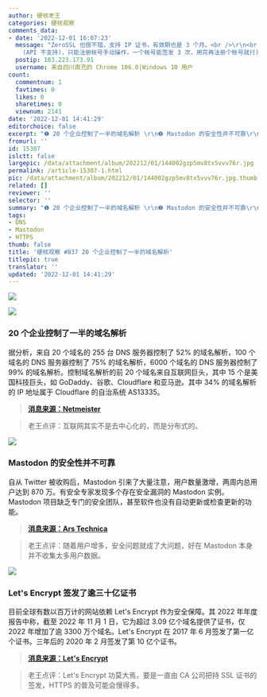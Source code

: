 ```yaml
---
author: 硬核老王
categories: 硬核观察
comments_data:
- date: '2022-12-01 16:07:23'
  message: "ZeroSSL 也很不错，支持 IP 证书，有效期也是 3 个月。<br />\r\n<br />\r\n(不过 IP 证书不能用自动化工具工具
    (API 不支持)，只能注册帐号手动操作，一个帐号能签发 3 次，用完再注册个帐号就行)。"
  postip: 183.223.173.91
  username: 来自四川南充的 Chrome 106.0|Windows 10 用户
count:
  commentnum: 1
  favtimes: 0
  likes: 0
  sharetimes: 0
  viewnum: 2141
date: '2022-12-01 14:41:29'
editorchoice: false
excerpt: "❶ 20 个企业控制了一半的域名解析 \r\n❷ Mastodon 的安全性并不可靠\r\n❸ Let's Encrypt 签发了逾三十亿证书"
fromurl: ''
id: 15307
islctt: false
largepic: /data/attachment/album/202212/01/144002gzp5mv8tx5vvv76r.jpg
permalink: /article-15307-1.html
pic: /data/attachment/album/202212/01/144002gzp5mv8tx5vvv76r.jpg.thumb.jpg
related: []
reviewer: ''
selector: ''
summary: "❶ 20 个企业控制了一半的域名解析 \r\n❷ Mastodon 的安全性并不可靠\r\n❸ Let's Encrypt 签发了逾三十亿证书"
tags:
- DNS
- Mastodon
- HTTPS
thumb: false
title: '硬核观察 #837 20 个企业控制了一半的域名解析'
titlepic: true
translator: ''
updated: '2022-12-01 14:41:29'
---
```


![](/data/attachment/album/202212/01/144002gzp5mv8tx5vvv76r.jpg)


![](/data/attachment/album/202212/01/144019mdohw15ox5jmw5hz.jpg)


### 20 个企业控制了一半的域名解析


据分析，来自 20 个域名的 255 台 DNS 服务器控制了 52% 的域名解析，100 个域名的 DNS 服务器控制了 75% 的域名解析，6000 个域名的 DNS 服务器控制了 99% 的域名解析。控制域名解析的前 20 个域名来自互联网巨头，其中 15 个是美国科技巨头，如 GoDaddy、谷歌、Cloudflare 和亚马逊。其中 34% 的域名解析的 IP 地址属于 Cloudflare 的自治系统 AS13335。



> 
> **[消息来源：Netmeister](https://netmeister.org/blog/nsauth-diversity.html)**
> 
> 
> 



> 
> 老王点评：互联网其实不是去中心化的，而是分布式的。
> 
> 
> 


![](/data/attachment/album/202212/01/144034s0wvkkrevr7e1kwv.jpg)


### Mastodon 的安全性并不可靠


自从 Twitter 被收购后，Mastodon 引来了大量注意，用户数量激增，两周内总用户达到 870 万。有安全专家发现多个存在安全漏洞的 Mastodon 实例。Mastodon 项目缺乏专门的安全团队，甚至软件也没有自动更新或检查更新的功能。



> 
> **[消息来源：Ars Technica](https://arstechnica.com/information-technology/2022/11/how-secure-a-twitter-replacement-is-mastodon-let-us-count-the-ways/)**
> 
> 
> 



> 
> 老王点评：随着用户增多，安全问题就成了大问题，好在 Mastodon 本身并不收集太多用户数据。
> 
> 
> 


![](/data/attachment/album/202212/01/144108bp2p7wp4l4jk5kjv.jpg)


### Let's Encrypt 签发了逾三十亿证书


目前全球有数以百万计的网站依赖 Let's Encrypt 作为安全保障。其 2022 年年度报告中称，截至 2022 年 11 月 1 日，它为超过 3.09 亿个域名提供了证书，仅 2022 年增加了逾 3300 万个域名。Let's Encrypt 在 2017 年 6 月签发了第一亿个证书。三年后的 2020 年 2 月签发了第 10 亿个证书。



> 
> **[消息来源：Let's Encrypt](https://letsencrypt.org/)**
> 
> 
> 



> 
> 老王点评：Let's Encrypt 功莫大焉，要是一直由 CA 公司把持 SSL 证书的签发，HTTPS 的普及可能会慢得多。
> 
> 
>